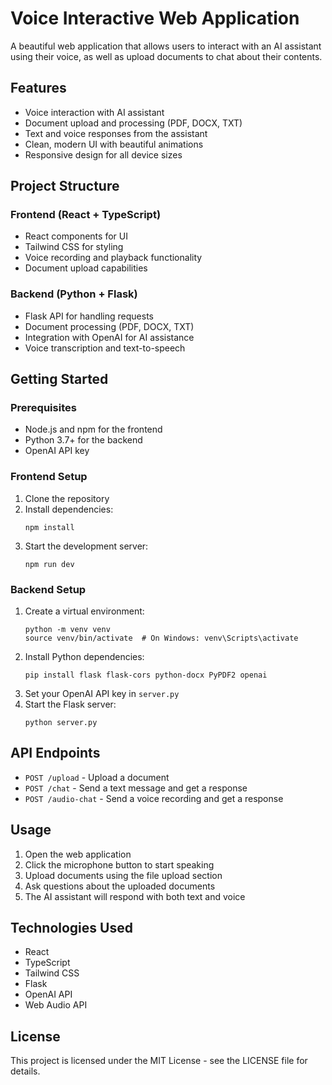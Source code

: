 
# Voice Interactive Web Application

A beautiful web application that allows users to interact with an AI assistant using their voice, as well as upload documents to chat about their contents.

## Features

- Voice interaction with AI assistant
- Document upload and processing (PDF, DOCX, TXT)
- Text and voice responses from the assistant
- Clean, modern UI with beautiful animations
- Responsive design for all device sizes

## Project Structure

### Frontend (React + TypeScript)
- React components for UI
- Tailwind CSS for styling
- Voice recording and playback functionality
- Document upload capabilities

### Backend (Python + Flask)
- Flask API for handling requests
- Document processing (PDF, DOCX, TXT)
- Integration with OpenAI for AI assistance
- Voice transcription and text-to-speech

## Getting Started

### Prerequisites

- Node.js and npm for the frontend
- Python 3.7+ for the backend
- OpenAI API key

### Frontend Setup

1. Clone the repository
2. Install dependencies:
   ```
   npm install
   ```
3. Start the development server:
   ```
   npm run dev
   ```

### Backend Setup

1. Create a virtual environment:
   ```
   python -m venv venv
   source venv/bin/activate  # On Windows: venv\Scripts\activate
   ```
2. Install Python dependencies:
   ```
   pip install flask flask-cors python-docx PyPDF2 openai
   ```
3. Set your OpenAI API key in `server.py`
4. Start the Flask server:
   ```
   python server.py
   ```

## API Endpoints

- `POST /upload` - Upload a document
- `POST /chat` - Send a text message and get a response
- `POST /audio-chat` - Send a voice recording and get a response

## Usage

1. Open the web application
2. Click the microphone button to start speaking
3. Upload documents using the file upload section
4. Ask questions about the uploaded documents
5. The AI assistant will respond with both text and voice

## Technologies Used

- React
- TypeScript
- Tailwind CSS
- Flask
- OpenAI API
- Web Audio API

## License

This project is licensed under the MIT License - see the LICENSE file for details.

